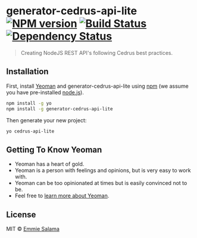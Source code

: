 # generator-cedrus-api-lite [![NPM version][npm-image]][npm-url] [![Build Status][travis-image]][travis-url] [![Dependency Status][daviddm-image]][daviddm-url]
> Creating NodeJS REST API&#39;s following Cedrus best practices.

## Installation

First, install [Yeoman](http://yeoman.io) and generator-cedrus-api-lite using [npm](https://www.npmjs.com/) (we assume you have pre-installed [node.js](https://nodejs.org/)).

```bash
npm install -g yo
npm install -g generator-cedrus-api-lite
```

Then generate your new project:

```bash
yo cedrus-api-lite
```

## Getting To Know Yeoman

 * Yeoman has a heart of gold.
 * Yeoman is a person with feelings and opinions, but is very easy to work with.
 * Yeoman can be too opinionated at times but is easily convinced not to be.
 * Feel free to [learn more about Yeoman](http://yeoman.io/).

## License

MIT © [Emmie Salama]()


[npm-image]: https://badge.fury.io/js/generator-cedrus-api-lite.svg
[npm-url]: https://npmjs.org/package/generator-cedrus-api-lite
[travis-image]: https://travis-ci.org/Cedrusco/generator-cedrus-api-lite.svg?branch=master
[travis-url]: https://travis-ci.org/Cedrusco/generator-cedrus-api-lite
[daviddm-image]: https://david-dm.org/Cedrusco/generator-cedrus-api-lite.svg?theme=shields.io
[daviddm-url]: https://david-dm.org/Cedrusco/generator-cedrus-api-lite
